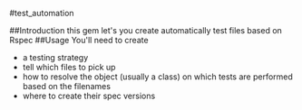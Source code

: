 #test_automation

##Introduction
this gem let's you create automatically test files based on Rspec
##Usage
You'll need to create
- a testing strategy
- tell which files to pick up
- how to resolve the object (usually a class) on which tests are performed based on the filenames
- where to create their spec versions
